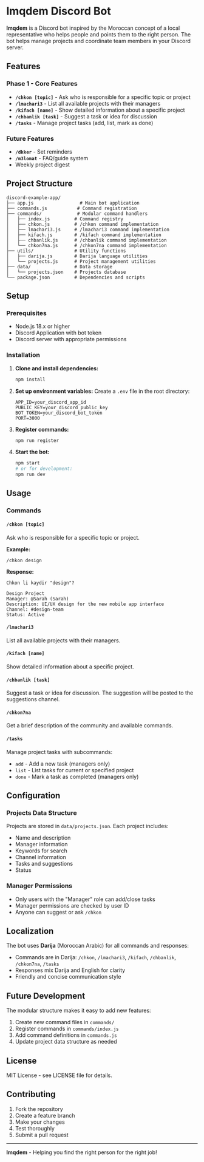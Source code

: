 # lmqdem Discord Bot

**lmqdem** is a Discord bot inspired by the Moroccan concept of a local representative who helps people and points them to the right person. The bot helps manage projects and coordinate team members in your Discord server.

## Features

### Phase 1 - Core Features
- **`/chkon [topic]`** - Ask who is responsible for a specific topic or project
- **`/lmachari3`** - List all available projects with their managers
- **`/kifach [name]`** - Show detailed information about a specific project
- **`/chbanlik [task]`** - Suggest a task or idea for discussion
- **`/tasks`** - Manage project tasks (add, list, mark as done)

### Future Features
- **`/dkker`** - Set reminders
- **`/m3lomat`** - FAQ/guide system
- Weekly project digest

## Project Structure

```
discord-example-app/
├── app.js                 # Main bot application
├── commands.js           # Command registration
├── commands/             # Modular command handlers
│   ├── index.js         # Command registry
│   ├── chkon.js         # /chkon command implementation
│   ├── lmachari3.js     # /lmachari3 command implementation
│   ├── kifach.js        # /kifach command implementation
│   ├── chbanlik.js      # /chbanlik command implementation
│   └── chkon7na.js      # /chkon7na command implementation
├── utils/               # Utility functions
│   ├── darija.js        # Darija language utilities
│   └── projects.js      # Project management utilities
├── data/                # Data storage
│   └── projects.json    # Projects database
└── package.json         # Dependencies and scripts
```

## Setup

### Prerequisites
- Node.js 18.x or higher
- Discord Application with bot token
- Discord server with appropriate permissions

### Installation

1. **Clone and install dependencies:**
   ```bash
   npm install
   ```

2. **Set up environment variables:**
   Create a `.env` file in the root directory:
   ```env
   APP_ID=your_discord_app_id
   PUBLIC_KEY=your_discord_public_key
   BOT_TOKEN=your_discord_bot_token
   PORT=3000
   ```

3. **Register commands:**
   ```bash
   npm run register
   ```

4. **Start the bot:**
   ```bash
   npm start
   # or for development:
   npm run dev
   ```

## Usage

### Commands

#### `/chkon [topic]`
Ask who is responsible for a specific topic or project.

**Example:**
```
/chkon design
```
**Response:**
```
Chkon li kaydir "design"?

Design Project
Manager: @Sarah (Sarah)
Description: UI/UX design for the new mobile app interface
Channel: #design-team
Status: Active
```

#### `/lmachari3`
List all available projects with their managers.

#### `/kifach [name]`
Show detailed information about a specific project.

#### `/chbanlik [task]`
Suggest a task or idea for discussion. The suggestion will be posted to the suggestions channel.

#### `/chkon7na`
Get a brief description of the community and available commands.

#### `/tasks`
Manage project tasks with subcommands:
- `add` - Add a new task (managers only)
- `list` - List tasks for current or specified project
- `done` - Mark a task as completed (managers only)

## Configuration

### Projects Data Structure
Projects are stored in `data/projects.json`. Each project includes:
- Name and description
- Manager information
- Keywords for search
- Channel information
- Tasks and suggestions
- Status

### Manager Permissions
- Only users with the "Manager" role can add/close tasks
- Manager permissions are checked by user ID
- Anyone can suggest or ask `/chkon`

## Localization

The bot uses **Darija** (Moroccan Arabic) for all commands and responses:
- Commands are in Darija: `/chkon`, `/lmachari3`, `/kifach`, `/chbanlik`, `/chkon7na`, `/tasks`
- Responses mix Darija and English for clarity
- Friendly and concise communication style

## Future Development

The modular structure makes it easy to add new features:
1. Create new command files in `commands/`
2. Register commands in `commands/index.js`
3. Add command definitions in `commands.js`
4. Update project data structure as needed

## License

MIT License - see LICENSE file for details.

## Contributing

1. Fork the repository
2. Create a feature branch
3. Make your changes
4. Test thoroughly
5. Submit a pull request

---

**lmqdem** - Helping you find the right person for the right job!